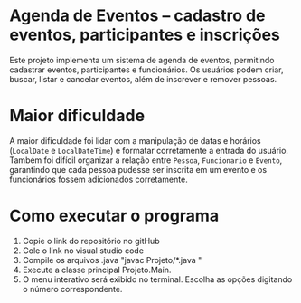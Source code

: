 # Agenda de Eventos – cadastro de eventos, participantes e inscrições

Este projeto implementa um sistema de agenda de eventos, permitindo cadastrar eventos, participantes e funcionários. Os usuários podem criar, buscar, listar e cancelar eventos, além de inscrever e remover pessoas.

# Maior dificuldade

 A maior dificuldade foi lidar com a manipulação de datas e horários (`LocalDate` e `LocalDateTime`) e formatar 
corretamente a entrada do usuário. Também foi difícil organizar a relação entre `Pessoa`, `Funcionario` e `Evento`, 
garantindo que cada pessoa pudesse ser inscrita em um evento e os funcionários fossem adicionados corretamente.

# Como executar o programa 
1. Copie o link do repositório no gitHub 
2. Cole o link no visual studio code
3. Compile os arquivos .java "javac Projeto/*.java "
4. Execute a classe principal Projeto.Main. 
5. O menu interativo será exibido no terminal. 
Escolha as opções digitando o número correspondente.
